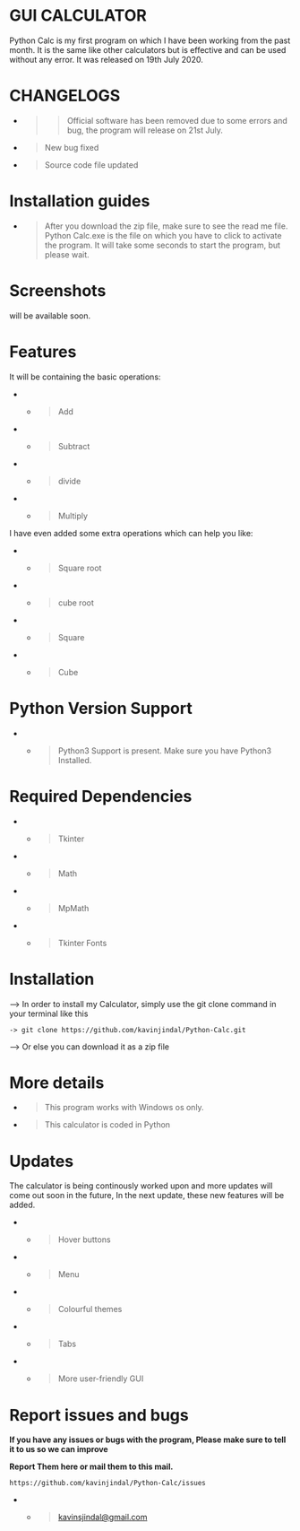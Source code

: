 # GUI CALCULATOR
Python Calc is my first program on which I have been working from the past month. It is the same like other calculators but is effective and can be used without any error.
It was released on 19th July 2020.

#  CHANGELOGS

- > > Official software has been removed due to some errors and bug, the program will release on 21st July. 
- > New bug fixed
- > Source code file updated

# Installation guides

- > After you download the zip file, make sure to see the read me file. Python Calc.exe is the file on which you have to click to activate the program. It will take some seconds to start the program, but please wait. 

# Screenshots

will be available soon. 

# Features

It will be containing the basic operations:

- - > Add

- - > Subtract

- - > divide

- - > Multiply

I have even added some extra operations which can help you like:

- - > Square root

- - > cube root

- - > Square

- - > Cube

# Python Version Support

- - > Python3 Support is present. Make sure you have Python3 Installed.

# Required Dependencies

- - > Tkinter

- - > Math

- - > MpMath

- - > Tkinter Fonts

# Installation 

--> In order to install my Calculator, simply use the git clone command in your terminal like this

    -> git clone https://github.com/kavinjindal/Python-Calc.git
    
--> Or else you can download it as a zip file

# More details

 - > This program works with Windows os only.
- > This calculator is coded in Python


# Updates

The calculator is being continously worked upon and more updates will come out soon in the future, 
In the next update, these new features will be added.

- - > Hover buttons
- - > Menu
- - > Colourful themes
- - > Tabs
- - > More user-friendly GUI

# Report issues and bugs

**If you have any issues or bugs with the program, Please make sure to tell it to us so we can improve**

**Report Them here or mail them to this mail.**

`https://github.com/kavinjindal/Python-Calc/issues`

- - > kavinsjindal@gmail.com

